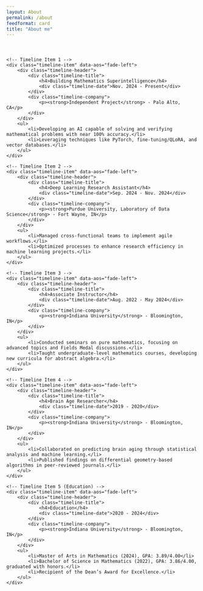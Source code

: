 ```yaml
---
layout: About
permalink: /about
feedformat: card
title: "About me"
---
```

<br/>

<!-- Include AOS Stylesheet -->
<link href="https://cdnjs.cloudflare.com/ajax/libs/aos/2.3.4/aos.css" rel="stylesheet">
<script src="https://cdnjs.cloudflare.com/ajax/libs/aos/2.3.4/aos.js"></script>
<script>
    document.addEventListener('DOMContentLoaded', function () {
        AOS.init();
    });
</script>

<style>
/* Timeline Container Styles */
.timeline {
    margin: 20px auto;
    padding: 0;
    max-width: 800px;
    position: relative;
}

/* Timeline Item Styles */
.timeline-item {
    background: #f9f9f9;
    margin: 20px 0;
    padding: 20px 25px;
    border-left: 3px solid #0078d4;
    border-radius: 8px;
    position: relative;
    box-shadow: 0 2px 5px rgba(0, 0, 0, 0.1);
}

/* Header Section for Title and Date */
.timeline-header {
    display: flex;
    justify-content: space-between;
    align-items: flex-start;
    flex-wrap: wrap;
}

/* Event Title Styles */
.timeline-title {
    max-width: 70%;
}

.timeline-title h4 {
    margin: 0;
    font-family: Arial, sans-serif;
    font-size: 1.2em; /* Increased font size for better visibility */
    font-weight: bold;
    color: #000000;
}

/* Date Subtitle Styles */
.timeline-date {
    margin-top: 5px;
    font-family: Arial, sans-serif;
    font-size: 1em; /* Adjust as needed */
    color: #555;
}

/* Company and Location Styles */
.timeline-company {
    text-align: right;
    max-width: 25%;
}

.timeline-company p {
    margin: 0;
    font-family: Arial, sans-serif;
    font-size: 0.95em; /* Slightly larger than original */
    color: #333;
}

/* Bullet Points Styles */
.timeline-item ul {
    margin: 15px 0 0 20px;
    padding: 0;
    list-style-type: disc;
    font-size: 1em; /* Increased font size */
    color: #555;
}

.timeline-item ul li {
    margin-bottom: 5px; /* Reduced space between bullet points */
    line-height: 1.5; /* Improved readability */
}

/* Responsive Adjustments */
@media (max-width: 600px) {
    .timeline-header {
        flex-direction: column;
    }
    
    .timeline-title, .timeline-company {
        max-width: 100%;
        text-align: left;
    }
    
    .timeline-company {
        margin-top: 10px;
    }
}
</style>

<div class="timeline">

    <!-- Timeline Item 1 -->
    <div class="timeline-item" data-aos="fade-left">
        <div class="timeline-header">
            <div class="timeline-title">
                <h4>Building Mathematics Superintelligence</h4>
                <div class="timeline-date">Nov. 2024 - Present</div>
            </div>
            <div class="timeline-company">
                <p><strong>Independent Project</strong> - Palo Alto, CA</p>
            </div>
        </div>
        <ul>
            <li>Developing an AI capable of solving and verifying mathematical problems with near 100% accuracy.</li>
            <li>Leveraging techniques like PyTorch, fine-tuning/QLoRA, and vector databases.</li>
        </ul>
    </div>

    <!-- Timeline Item 2 -->
    <div class="timeline-item" data-aos="fade-left">
        <div class="timeline-header">
            <div class="timeline-title">
                <h4>Deep Learning Research Assistant</h4>
                <div class="timeline-date">Sep. 2024 - Nov. 2024</div>
            </div>
            <div class="timeline-company">
                <p><strong>Purdue University, Laboratory of Data Science</strong> - Fort Wayne, IN</p>
            </div>
        </div>
        <ul>
            <li>Managed cross-functional teams to implement agile workflows.</li>
            <li>Optimized processes to enhance research efficiency in machine learning projects.</li>
        </ul>
    </div>

    <!-- Timeline Item 3 -->
    <div class="timeline-item" data-aos="fade-left">
        <div class="timeline-header">
            <div class="timeline-title">
                <h4>Associate Instructor</h4>
                <div class="timeline-date">Aug. 2022 - May 2024</div>
            </div>
            <div class="timeline-company">
                <p><strong>Indiana University</strong> - Bloomington, IN</p>
            </div>
        </div>
        <ul>
            <li>Conducted seminars on pure mathematics, focusing on advanced topics and Fields Medal discussions.</li>
            <li>Taught undergraduate-level mathematics courses, developing new curricula for abstract algebra.</li>
        </ul>
    </div>

    <!-- Timeline Item 4 -->
    <div class="timeline-item" data-aos="fade-left">
        <div class="timeline-header">
            <div class="timeline-title">
                <h4>Brain Age Researcher</h4>
                <div class="timeline-date">2019 - 2020</div>
            </div>
            <div class="timeline-company">
                <p><strong>Indiana University</strong> - Bloomington, IN</p>
            </div>
        </div>
        <ul>
            <li>Collaborated on predicting brain aging through statistical analysis and machine learning.</li>
            <li>Published findings on differential geometry-based algorithms in peer-reviewed journals.</li>
        </ul>
    </div>

    <!-- Timeline Item 5 (Education) -->
    <div class="timeline-item" data-aos="fade-left">
        <div class="timeline-header">
            <div class="timeline-title">
                <h4>Education</h4>
                <div class="timeline-date">2020 - 2024</div>
            </div>
            <div class="timeline-company">
                <p><strong>Indiana University</strong> - Bloomington, IN</p>
            </div>
        </div>
        <ul>
            <li>Master of Arts in Mathematics (2024), GPA: 3.89/4.00</li>
            <li>Bachelor of Science in Mathematics (2022), GPA: 3.86/4.00, graduated with honors.</li>
            <li>Recipient of the Dean’s Award for Excellence.</li>
        </ul>
    </div>

</div>

